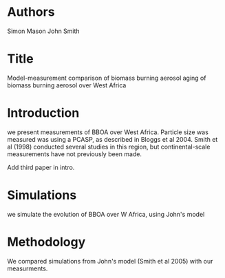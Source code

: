 # Authors
Simon Mason
John Smith

# Title
Model-measurement comparison of biomass burning aerosol 
aging of biomass burning aerosol over West Africa

# Introduction
we present measurements of BBOA over West Africa.
Particle size was measured was using a PCASP, 
as described in Bloggs et al 2004.
Smith et al (1998) conducted several studies in 
this region, but continental-scale measurements
have not previously been made.

Add third paper in intro.

# Simulations 
we simulate the evolution of BBOA over W Africa,
using John's model

# Methodology
We compared simulations from John's model
(Smith et al 2005) with our measurments.
